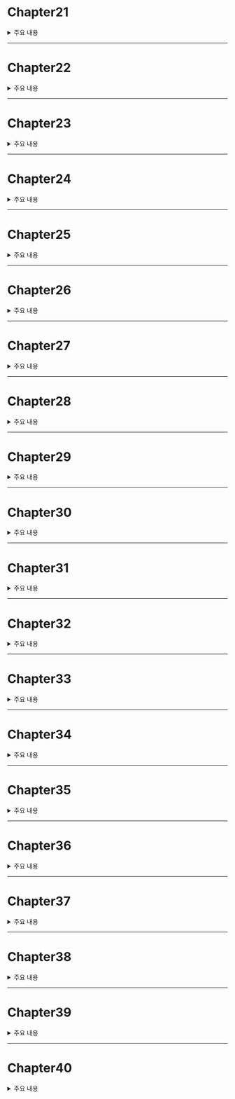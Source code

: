 # Chapter21

<details><summary>주요 내용
</summary>

## if와 else의 중첩

</details>

---


# Chapter22
<details><summary>주요 내용
</summary>

## if~else를 표현식으로 사용하기 

 ```kotlin
  
  fun main(){

    val value : Int = if(10>5)
    {
        println("10은 5보다 크다")
        10
    }
    else
    {
        println("10은 5보다 크지 않다.")
        5
    }
    println(value) //10 
}
  
 ``` 
  
 - 코틀린에서는 이를  
  
</details>


---


# Chapter23
<details><summary>주요 내용
</summary>



  
  
  
</details>


---



# Chapter24
<details><summary>주요 내용
</summary>



  
  
  
</details>



---




# Chapter25
<details><summary>주요 내용
</summary>



  
  
  
</details>



---





# Chapter26
<details><summary>주요 내용
</summary>



  
  
  
</details>



---




# Chapter27
<details><summary>주요 내용
</summary>



  
  
  
</details>



---




# Chapter28
<details><summary>주요 내용
</summary>



  
  
  
</details>





---





# Chapter29
<details><summary>주요 내용
</summary>



  
  
  
</details>


---




# Chapter30
<details><summary>주요 내용
</summary>



  
  
  
</details>


---




# Chapter31
<details><summary>주요 내용
</summary>



  
  
  
</details>

---


# Chapter32
<details><summary>주요 내용
</summary>



  
  
  
</details>

---


# Chapter33
<details><summary>주요 내용
</summary>



  
  
  
</details>

---


# Chapter34
<details><summary>주요 내용
</summary>



  
  
  
</details>




---


# Chapter35
<details><summary>주요 내용
</summary>



  
  
  
</details>





---


# Chapter36
<details><summary>주요 내용
</summary>



  
  
  
</details>





---


# Chapter37
<details><summary>주요 내용
</summary>



  
  
  
</details>





---


# Chapter38
<details><summary>주요 내용
</summary>



  
  
  
</details>



---


# Chapter39
<details><summary>주요 내용
</summary>



  
  
  
</details>



---


# Chapter40
<details><summary>주요 내용
</summary>



  
  
  
</details>

